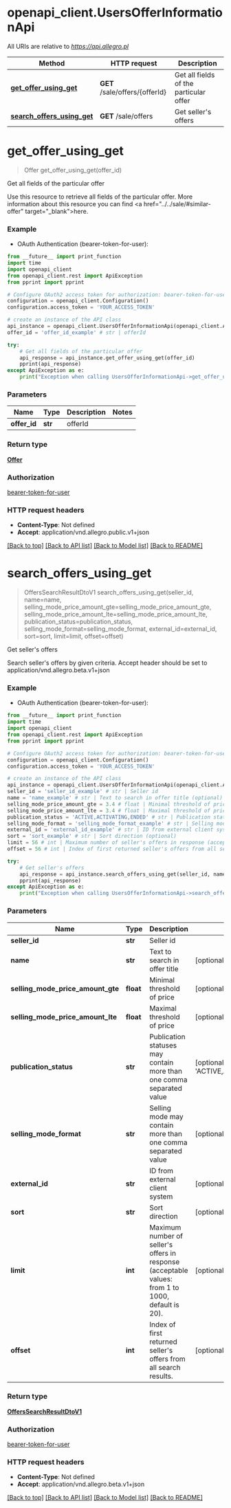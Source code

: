 # openapi_client.UsersOfferInformationApi

All URIs are relative to *https://api.allegro.pl*

Method | HTTP request | Description
------------- | ------------- | -------------
[**get_offer_using_get**](UsersOfferInformationApi.md#get_offer_using_get) | **GET** /sale/offers/{offerId} | Get all fields of the particular offer
[**search_offers_using_get**](UsersOfferInformationApi.md#search_offers_using_get) | **GET** /sale/offers | Get seller&#39;s offers


# **get_offer_using_get**
> Offer get_offer_using_get(offer_id)

Get all fields of the particular offer

Use this resource to retrieve all fields of the particular offer. More information about this resource you can find <a href=\"../../sale/#similar-offer\" target=\"_blank\">here</a>.

### Example

* OAuth Authentication (bearer-token-for-user): 
```python
from __future__ import print_function
import time
import openapi_client
from openapi_client.rest import ApiException
from pprint import pprint

# Configure OAuth2 access token for authorization: bearer-token-for-user
configuration = openapi_client.Configuration()
configuration.access_token = 'YOUR_ACCESS_TOKEN'

# create an instance of the API class
api_instance = openapi_client.UsersOfferInformationApi(openapi_client.ApiClient(configuration))
offer_id = 'offer_id_example' # str | offerId

try:
    # Get all fields of the particular offer
    api_response = api_instance.get_offer_using_get(offer_id)
    pprint(api_response)
except ApiException as e:
    print("Exception when calling UsersOfferInformationApi->get_offer_using_get: %s\n" % e)
```

### Parameters

Name | Type | Description  | Notes
------------- | ------------- | ------------- | -------------
 **offer_id** | **str**| offerId | 

### Return type

[**Offer**](Offer.md)

### Authorization

[bearer-token-for-user](../README.md#bearer-token-for-user)

### HTTP request headers

 - **Content-Type**: Not defined
 - **Accept**: application/vnd.allegro.public.v1+json

[[Back to top]](#) [[Back to API list]](../README.md#documentation-for-api-endpoints) [[Back to Model list]](../README.md#documentation-for-models) [[Back to README]](../README.md)

# **search_offers_using_get**
> OffersSearchResultDtoV1 search_offers_using_get(seller_id, name=name, selling_mode_price_amount_gte=selling_mode_price_amount_gte, selling_mode_price_amount_lte=selling_mode_price_amount_lte, publication_status=publication_status, selling_mode_format=selling_mode_format, external_id=external_id, sort=sort, limit=limit, offset=offset)

Get seller's offers

Search seller's offers by given criteria. Accept header should be set to application/vnd.allegro.beta.v1+json

### Example

* OAuth Authentication (bearer-token-for-user): 
```python
from __future__ import print_function
import time
import openapi_client
from openapi_client.rest import ApiException
from pprint import pprint

# Configure OAuth2 access token for authorization: bearer-token-for-user
configuration = openapi_client.Configuration()
configuration.access_token = 'YOUR_ACCESS_TOKEN'

# create an instance of the API class
api_instance = openapi_client.UsersOfferInformationApi(openapi_client.ApiClient(configuration))
seller_id = 'seller_id_example' # str | Seller id
name = 'name_example' # str | Text to search in offer title (optional)
selling_mode_price_amount_gte = 3.4 # float | Minimal threshold of price (optional)
selling_mode_price_amount_lte = 3.4 # float | Maximal threshold of price (optional)
publication_status = 'ACTIVE,ACTIVATING,ENDED' # str | Publication statuses may contain more than one comma separated value (optional) (default to 'ACTIVE,ACTIVATING,ENDED')
selling_mode_format = 'selling_mode_format_example' # str | Selling mode may contain more than one comma separated value (optional)
external_id = 'external_id_example' # str | ID from external client system (optional)
sort = 'sort_example' # str | Sort direction (optional)
limit = 56 # int | Maximum number of seller's offers in response (acceptable values: from 1 to 1000, default is 20). (optional)
offset = 56 # int | Index of first returned seller's offers from all search results. (optional)

try:
    # Get seller's offers
    api_response = api_instance.search_offers_using_get(seller_id, name=name, selling_mode_price_amount_gte=selling_mode_price_amount_gte, selling_mode_price_amount_lte=selling_mode_price_amount_lte, publication_status=publication_status, selling_mode_format=selling_mode_format, external_id=external_id, sort=sort, limit=limit, offset=offset)
    pprint(api_response)
except ApiException as e:
    print("Exception when calling UsersOfferInformationApi->search_offers_using_get: %s\n" % e)
```

### Parameters

Name | Type | Description  | Notes
------------- | ------------- | ------------- | -------------
 **seller_id** | **str**| Seller id | 
 **name** | **str**| Text to search in offer title | [optional] 
 **selling_mode_price_amount_gte** | **float**| Minimal threshold of price | [optional] 
 **selling_mode_price_amount_lte** | **float**| Maximal threshold of price | [optional] 
 **publication_status** | **str**| Publication statuses may contain more than one comma separated value | [optional] [default to &#39;ACTIVE,ACTIVATING,ENDED&#39;]
 **selling_mode_format** | **str**| Selling mode may contain more than one comma separated value | [optional] 
 **external_id** | **str**| ID from external client system | [optional] 
 **sort** | **str**| Sort direction | [optional] 
 **limit** | **int**| Maximum number of seller&#39;s offers in response (acceptable values: from 1 to 1000, default is 20). | [optional] 
 **offset** | **int**| Index of first returned seller&#39;s offers from all search results. | [optional] 

### Return type

[**OffersSearchResultDtoV1**](OffersSearchResultDtoV1.md)

### Authorization

[bearer-token-for-user](../README.md#bearer-token-for-user)

### HTTP request headers

 - **Content-Type**: Not defined
 - **Accept**: application/vnd.allegro.beta.v1+json

[[Back to top]](#) [[Back to API list]](../README.md#documentation-for-api-endpoints) [[Back to Model list]](../README.md#documentation-for-models) [[Back to README]](../README.md)

